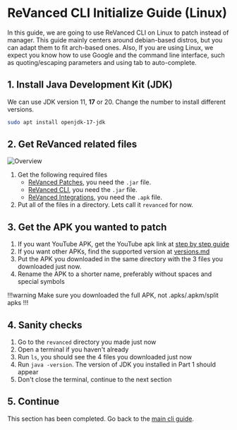 # ReVanced CLI Initialize Guide (Linux)

In this guide, we are going to use ReVanced CLI on Linux to patch instead of manager. This guide mainly centers around debian-based distros, but you can adapt them to fit arch-based ones. Also, If you are using Linux, we expect you know how to use Google and the command line interface, such as quoting/escaping parameters and using tab to auto-complete.

## 1. Install Java Development Kit (JDK)

We can use JDK version 11, **17** or 20. Change the number to install different versions.

```bash Install openjdk 17
sudo apt install openjdk-17-jdk
```

## 2. Get ReVanced related files

![Overview](https://raw.githubusercontent.com/SodaWithoutSparkles/revanced-troubleshooting-guide/main/screenshots/501-cli-patch-embed.jpg)

1. Get the following required files
    - [ReVanced Patches](https://github.com/ReVanced/revanced-patches/releases/latest), you need the `.jar` file.
    - [ReVanced CLI](https://github.com/revanced/revanced-cli/releases/latest), you need the `.jar` file.
    - [ReVanced Integrations](https://github.com/revanced/revanced-integrations/releases/latest), you need the `.apk` file.
2. Put all of the files in a directory. Lets call it `revanced` for now.

## 3. Get the APK you wanted to patch

1. If you want YouTube APK, get the YouTube apk link at [step by step guide](https://sodawithoutsparkles.github.io/revanced-troubleshooting-guide/step-by-step/03-get-files/)
2. If you want other APKs, find the supported version at [versions.md](https://sodawithoutsparkles.github.io/revanced-troubleshooting-guide/05-versions/)
3. Put the APK you downloaded in the same directory with the 3 files you downloaded just now.
4. Rename the APK to a shorter name, preferably without spaces and special symbols

!!!warning
Make sure you downloaded the full APK, not .apks/.apkm/split apks
!!!

## 4. Sanity checks

1. Go to the `revanced` directory you made just now
2. Open a terminal if you haven't already
3. Run `ls`, you should see the 4 files you downloaded just now
4. Run `java -version`. The version of JDK you installed in Part 1 should appear
5. Don't close the terminal, continue to the next section

## 5. Continue

This section has been completed. Go back to the [main cli guide](/06-revanced-cli.md).
